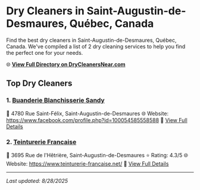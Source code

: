 # Dry Cleaners in Saint-Augustin-de-Desmaures, Québec, Canada

Find the best dry cleaners in Saint-Augustin-de-Desmaures, Québec, Canada. We've compiled a list of 2 dry cleaning services to help you find the perfect one for your needs.

🌐 **[View Full Directory on DryCleanersNear.com](https://drycleanersnear.com/city/Canada/Qu%C3%A9bec/Saint-Augustin-de-Desmaures)**

## Top Dry Cleaners

### 1. [Buanderie Blanchisserie Sandy](https://drycleanersnear.com/dryCleaner/68a7cfab606e51ce7f219923/buanderie-blanchisserie-sandy)
📍 4780 Rue Saint-Félix, Saint-Augustin-de-Desmaures
🌐 Website: https://www.facebook.com/profile.php?id=100054585558588
🔗 [View Full Details](https://drycleanersnear.com/dryCleaner/68a7cfab606e51ce7f219923/buanderie-blanchisserie-sandy)

### 2. [Teinturerie Francaise](https://drycleanersnear.com/dryCleaner/68a7d01a606e51ce7f219fd1/teinturerie-francaise)
📍 3695 Rue de l'Hêtrière, Saint-Augustin-de-Desmaures
⭐ Rating: 4.3/5
🌐 Website: https://www.teinturerie-francaise.net/
🔗 [View Full Details](https://drycleanersnear.com/dryCleaner/68a7d01a606e51ce7f219fd1/teinturerie-francaise)


---

*Last updated: 8/28/2025*
